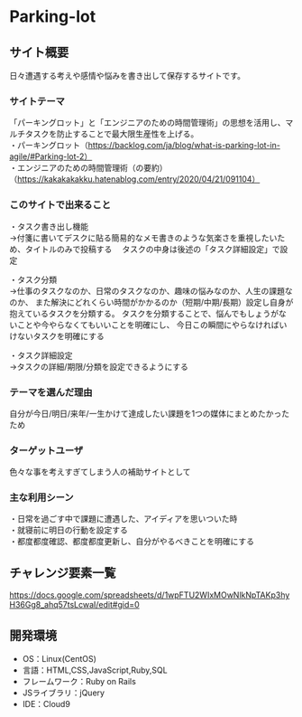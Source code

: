 # Parking-lot

## サイト概要
日々遭遇する考えや感情や悩みを書き出して保存するサイトです。


### サイトテーマ
「パーキングロット」と「エンジニアのための時間管理術」の思想を活用し、マルチタスクを防止することで最大限生産性を上げる。<br>
・パーキングロット（https://backlog.com/ja/blog/what-is-parking-lot-in-agile/#Parking-lot-2）<br>
・エンジニアのための時間管理術（の要約）（https://kakakakakku.hatenablog.com/entry/2020/04/21/091104）<br>


### このサイトで出来ること
・タスク書き出し機能<br>
→付箋に書いてデスクに貼る簡易的なメモ書きのような気楽さを重視したいため、タイトルのみで投稿する
　タスクの中身は後述の「タスク詳細設定」で設定

・タスク分類<br>
→仕事のタスクなのか、日常のタスクなのか、趣味の悩みなのか、人生の課題なのか、
 また解決にどれくらい時間がかかるのか（短期/中期/長期）設定し自身が抱えているタスクを分類する。
 タスクを分類することで、悩んでもしょうがないことや今やらなくてもいいことを明確にし、
 今日この瞬間にやらなければいけないタスクを明確にする

・タスク詳細設定<br>
→タスクの詳細/期限/分類を設定できるようにする

### テーマを選んだ理由
自分が今日/明日/来年/一生かけて達成したい課題を1つの媒体にまとめたかったため

### ターゲットユーザ
色々な事を考えすぎてしまう人の補助サイトとして

### 主な利用シーン
・日常を過ごす中で課題に遭遇した、アイディアを思いついた時<br>
・就寝前に明日の行動を設定する<br>
・都度都度確認、都度都度更新し、自分がやるべきことを明確にする

## チャレンジ要素一覧
<https://docs.google.com/spreadsheets/d/1wpFTU2WIxMOwNlkNpTAKp3hyH36Gg8_ahq57tsLcwaI/edit#gid=0>

## 開発環境
- OS：Linux(CentOS)
- 言語：HTML,CSS,JavaScript,Ruby,SQL
- フレームワーク：Ruby on Rails
- JSライブラリ：jQuery
- IDE：Cloud9



